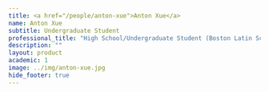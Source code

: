 ```yaml
---
title: <a href="/people/anton-xue">Anton Xue</a>
name: Anton Xue
subtitle: Undergraduate Student
professional_title: "High School/Undergraduate Student (Boston Latin School/Princeton, 2014-2015)"  # Joined professional titles
description: ""
layout: product
academic: 1
image: ../img/anton-xue.jpg
hide_footer: true
---
```

